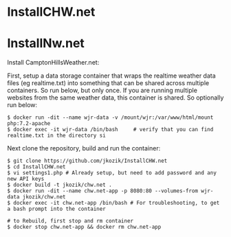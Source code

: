# InstallCHW.net

# InstallNw.net
Install CamptonHillsWeather.net:

First, setup a data storage container that wraps the realtime weather data files (eg realtime.txt) into something that can be shared across multiple containers.  So run below, but only once.  If you are running multiple websites from the same weather data, this container is shared.  So optionally run below:
```
$ docker run -dit --name wjr-data -v /mount/wjr:/var/www/html/mount php:7.2-apache
$ docker exec -it wjr-data /bin/bash     # verify that you can find realtime.txt in the directory si
```
Next clone the repository, build and run the container:
```
$ git clone https://github.com/jkozik/InstallCHW.net
$ cd InstallCHW.net
$ vi settings1.php # Already setup, but need to add password and any new API keys
$ docker build -t jkozik/chw.net .
$ docker run -dit --name chw.net-app -p 8080:80 --volumes-from wjr-data jkozik/chw.net
$ docker exec -it chw.net-app /bin/bash # For troubleshooting, to get a bash prompt into the container

# to Rebuild, first stop and rm container
$ docker stop chw.net-app && docker rm chw.net-app
```
